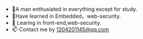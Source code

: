 - 👋A man enthusiated in everything except for study.
- 👀Have learned in Embedded，web-security.
- 🌱 Learing in front-end,web-security.
- 📫 Contact me by 1204201145@qq.com

<!---
SUYAOYANG/SUYAOYANG is a ✨ special ✨ repository because its `README.md` (this file) appears on your GitHub profile.
You can click the Preview link to take a look at your changes.
--->
